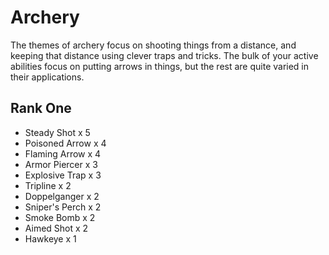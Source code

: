 # Archery

The themes of archery focus on shooting things from a distance, and keeping that distance
using clever traps and tricks. The bulk of your active abilities focus on putting arrows in
things, but the rest are quite varied in their applications.

## Rank One

- Steady Shot x 5
- Poisoned Arrow x 4
- Flaming Arrow x 4
- Armor Piercer x 3
- Explosive Trap x 3
- Tripline x 2
- Doppelganger x 2
- Sniper's Perch x 2
- Smoke Bomb x 2
- Aimed Shot x 2
- Hawkeye x 1
